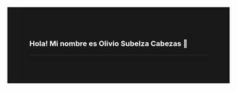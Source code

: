 <div style="background-color: black; color: white; padding: 50px; opacity: 0.9;">
  
  ### Hola! Mi nombre es Olivio Subelza Cabezas 👋
  ---
  <!-- Aquí va el resto de tu contenido -->
  
</div>
